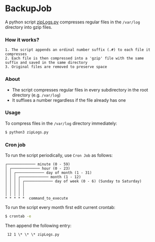 # BackupJob
A python script [zipLogs.py](https://github.com/MarekPetr/BackupJob/blob/master/zipLogs.py) compresses regular files in the `/var/log` directory into gzip files.

### How it works?
    1. The script appends an ordinal number suffix (.#) to each file it compresses
    2. Each file is then compressed into a 'gzip' file with the same suffix and saved in the same directory 
    3. Original files are removed to preserve space

### About
* The script compresses regular files in every subdirectory in the root directory (e.g. `/var/log`)
* It suffixes a number regardless if the file already has one

### Usage
To compress files in the `/var/log` directory immediately:
```sh
$ python3 zipLogs.py
```
### Cron job
To run the script periodically, use `Cron Job` as follows:
```
┌───────────── minute (0 - 59)
│ ┌───────────── hour (0 - 23)
│ │ ┌───────────── day of month (1 - 31)
│ │ │ ┌───────────── month (1 - 12)
│ │ │ │ ┌───────────── day of week (0 - 6) (Sunday to Saturday)
│ │ │ │ │
│ │ │ │ │
│ │ │ │ │
* * * * *  command_to_execute
```


To run the script every month first edit current crontab:
```sh
$ crontab -e
```

Then append the following entry:
```
 12 1 \* \* \* zipLogs.py
```